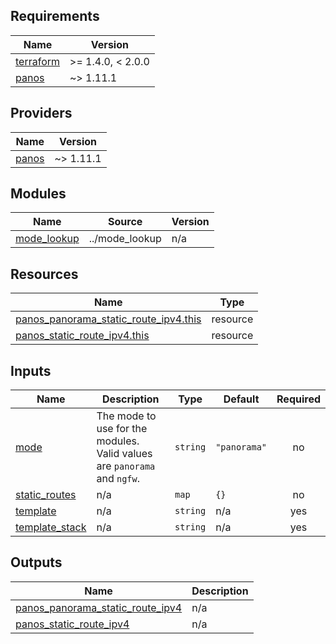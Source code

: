 <!-- BEGINNING OF PRE-COMMIT-TERRAFORM DOCS HOOK -->
## Requirements

| Name | Version |
|------|---------|
| <a name="requirement_terraform"></a> [terraform](#requirement\_terraform) | >= 1.4.0, < 2.0.0 |
| <a name="requirement_panos"></a> [panos](#requirement\_panos) | ~> 1.11.1 |

## Providers

| Name | Version |
|------|---------|
| <a name="provider_panos"></a> [panos](#provider\_panos) | ~> 1.11.1 |

## Modules

| Name | Source | Version |
|------|--------|---------|
| <a name="module_mode_lookup"></a> [mode\_lookup](#module\_mode\_lookup) | ../mode_lookup | n/a |

## Resources

| Name | Type |
|------|------|
| [panos_panorama_static_route_ipv4.this](https://registry.terraform.io/providers/PaloAltoNetworks/panos/latest/docs/resources/panorama_static_route_ipv4) | resource |
| [panos_static_route_ipv4.this](https://registry.terraform.io/providers/PaloAltoNetworks/panos/latest/docs/resources/static_route_ipv4) | resource |

## Inputs

| Name | Description | Type | Default | Required |
|------|-------------|------|---------|:--------:|
| <a name="input_mode"></a> [mode](#input\_mode) | The mode to use for the modules. Valid values are `panorama` and `ngfw`. | `string` | `"panorama"` | no |
| <a name="input_static_routes"></a> [static\_routes](#input\_static\_routes) | n/a | `map` | `{}` | no |
| <a name="input_template"></a> [template](#input\_template) | n/a | `string` | n/a | yes |
| <a name="input_template_stack"></a> [template\_stack](#input\_template\_stack) | n/a | `string` | n/a | yes |

## Outputs

| Name | Description |
|------|-------------|
| <a name="output_panos_panorama_static_route_ipv4"></a> [panos\_panorama\_static\_route\_ipv4](#output\_panos\_panorama\_static\_route\_ipv4) | n/a |
| <a name="output_panos_static_route_ipv4"></a> [panos\_static\_route\_ipv4](#output\_panos\_static\_route\_ipv4) | n/a |
<!-- END OF PRE-COMMIT-TERRAFORM DOCS HOOK -->
